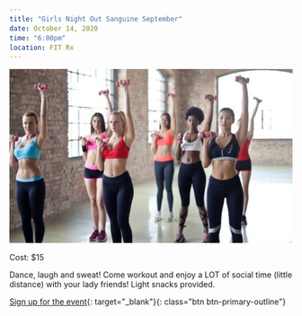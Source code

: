 ```yaml
---
title: "Girls Night Out Sanguine September"
date: October 14, 2020
time: "6:00pm"
location: FIT Rx
---
```

![Girls Night Out - Sept 2020](/assets/images/events/girlsnightout.jpg)

Cost: $15

Dance, laugh and sweat! Come workout and enjoy a LOT of social time (little distance) with your lady friends!  Light snacks provided.

[Sign up for the event](https://app.acuityscheduling.com/schedule.php?owner=16546307&appointmentType=15260392){: target="_blank"}{: class="btn btn-primary-outline"}
